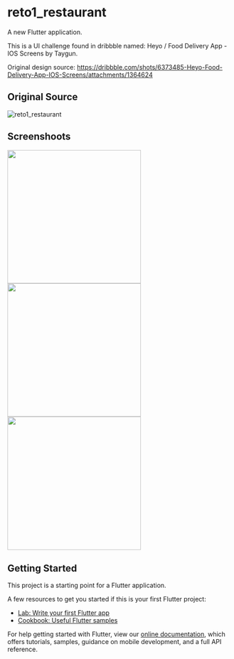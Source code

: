 # reto1_restaurant

A new Flutter application.

This is a UI challenge found in dribbble named: Heyo / Food Delivery App - IOS Screens by Taygun.

Original design source: https://dribbble.com/shots/6373485-Heyo-Food-Delivery-App-IOS-Screens/attachments/1364624

## Original Source

![reto1_restaurant](https://user-images.githubusercontent.com/52869805/69475517-03eacc00-0d9c-11ea-9479-964f72952dcb.png)



## Screenshoots 

<img src="https://user-images.githubusercontent.com/52869805/69475424-dcdfca80-0d9a-11ea-99c8-57a2975b194c.png" width=300 > <img src="https://user-images.githubusercontent.com/52869805/69475425-dcdfca80-0d9a-11ea-9225-c33ce101cfa9.png" width=300 > <img src="https://user-images.githubusercontent.com/52869805/69475426-dd786100-0d9a-11ea-898f-04c1d87359cc.png" width=300 >


## Getting Started

This project is a starting point for a Flutter application.

A few resources to get you started if this is your first Flutter project:

- [Lab: Write your first Flutter app](https://flutter.dev/docs/get-started/codelab)
- [Cookbook: Useful Flutter samples](https://flutter.dev/docs/cookbook)

For help getting started with Flutter, view our
[online documentation](https://flutter.dev/docs), which offers tutorials,
samples, guidance on mobile development, and a full API reference.
